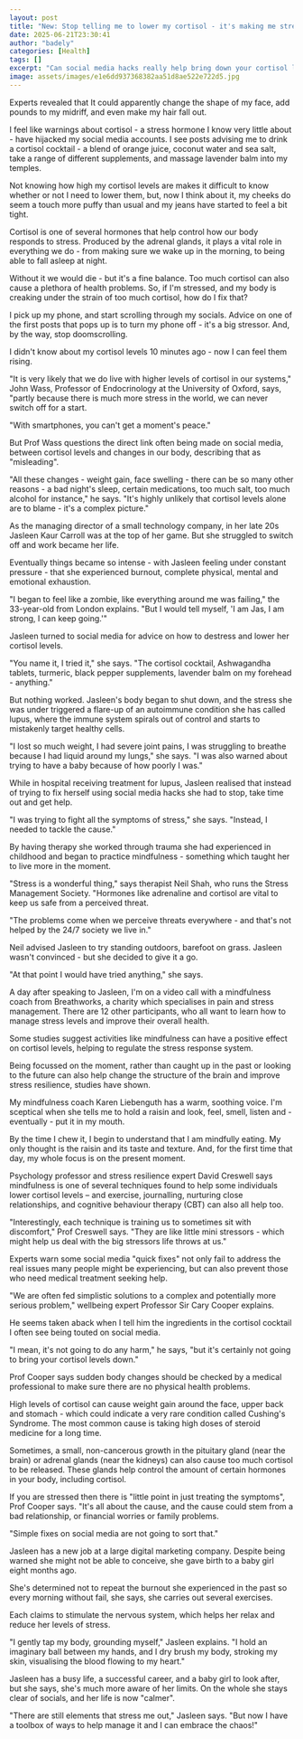 ```yaml
---
layout: post
title: "New: Stop telling me to lower my cortisol - it's making me stressed!"
date: 2025-06-21T23:30:41
author: "badely"
categories: [Health]
tags: []
excerpt: "Can social media hacks really help bring down your cortisol levels?"
image: assets/images/e1e6dd937368382aa51d8ae522e722d5.jpg
---
```


Experts revealed that It could apparently change the shape of my face, add pounds to my midriff, and even make my hair fall out. 

I feel like warnings about cortisol - a stress hormone I know very little about - have hijacked my social media accounts. I see posts advising me to drink a cortisol cocktail - a blend of orange juice, coconut water and sea salt, take a range of different supplements, and massage lavender balm into my temples.

Not knowing how high my cortisol levels are makes it difficult to know whether or not I need to lower them, but, now I think about it, my cheeks do seem a touch more puffy than usual and my jeans have started to feel a bit tight.

Cortisol is one of several hormones that help control how our body responds to stress. Produced by the adrenal glands, it plays a vital role in everything we do - from making sure we wake up in the morning, to being able to fall asleep at night.

Without it we would die - but it's a fine balance. Too much cortisol can also cause a plethora of health problems. So, if I'm stressed, and my body is creaking under the strain of too much cortisol, how do I fix that?

I pick up my phone, and start scrolling through my socials. Advice on one of the first posts that pops up is to turn my phone off - it's a big stressor. And, by the way, stop doomscrolling.

I didn't know about my cortisol levels 10 minutes ago - now I can feel them rising.

"It is very likely that we do live with higher levels of cortisol in our systems," John Wass, Professor of Endocrinology at the University of Oxford, says, "partly because there is much more stress in the world, we can never switch off for a start.

"With smartphones, you can't get a moment's peace."

But Prof Wass questions the direct link often being made on social media, between cortisol levels and changes in our body, describing that as "misleading".

"All these changes - weight gain, face swelling - there can be so many other reasons - a bad night's sleep, certain medications, too much salt, too much alcohol for instance," he says. "It's highly unlikely that cortisol levels alone are to blame - it's a complex picture."

As the managing director of a small technology company, in her late 20s Jasleen Kaur Carroll was at the top of her game. But she struggled to switch off and work became her life.  

Eventually things became so intense - with Jasleen feeling under constant pressure - that she experienced burnout, complete physical, mental and emotional exhaustion.

"I began to feel like a zombie, like everything around me was failing," the 33-year-old from London explains. "But I would tell myself, 'I am Jas, I am strong, I can keep going.'"

Jasleen turned to social media for advice on how to destress and lower her cortisol levels.

"You name it, I tried it," she says. "The cortisol cocktail, Ashwagandha tablets, turmeric, black pepper supplements, lavender balm on my forehead - anything."

But nothing worked. Jasleen's body began to shut down, and the stress she was under triggered a flare-up of an autoimmune condition she has called lupus, where the immune system spirals out of control and starts to mistakenly target healthy cells.

"I lost so much weight, I had severe joint pains, I was struggling to breathe because I had liquid around my lungs," she says. "I was also warned about trying to have a baby because of how poorly I was."

While in hospital receiving treatment for lupus, Jasleen realised that instead of trying to fix herself using social media hacks she had to stop, take time out and get help.

"I was trying to fight all the symptoms of stress," she says. "Instead, I needed to tackle the cause." 

By having therapy she worked through trauma she had experienced in childhood and began to practice mindfulness - something which taught her to live more in the moment.

"Stress is a wonderful thing," says therapist Neil Shah, who runs the Stress Management Society. "Hormones like adrenaline and cortisol are vital to keep us safe from a perceived threat.

"The problems come when we perceive threats everywhere - and that's not helped by the 24/7 society we live in."

Neil advised Jasleen to try standing outdoors, barefoot on grass. Jasleen wasn't convinced - but she decided to give it a go.

"At that point I would have tried anything," she says.

A day after speaking to Jasleen, I'm on a video call with a mindfulness coach from Breathworks, a charity which specialises in pain and stress management. There are 12 other participants, who all want to learn how to manage stress levels and improve their overall health.

Some studies suggest activities like mindfulness can have a positive effect on cortisol levels, helping to regulate the stress response system.

Being focussed on the moment, rather than caught up in the past or looking to the future can also help change the structure of the brain and improve stress resilience, studies have shown.

My mindfulness coach Karen Liebenguth has a warm, soothing voice. I'm sceptical when she tells me to hold a raisin and look, feel, smell, listen and - eventually - put it in my mouth.

By the time I chew it, I begin to understand that I am mindfully eating. My only thought is the raisin and its taste and texture. And, for the first time that day, my whole focus is on the present moment.

Psychology professor and stress resilience expert David Creswell says mindfulness is one of several techniques found to help some individuals lower cortisol levels – and exercise, journalling, nurturing close relationships, and cognitive behaviour therapy (CBT) can also all help too.

"Interestingly, each technique is training us to sometimes sit with discomfort," Prof Creswell says. "They are like little mini stressors - which might help us deal with the big stressors life throws at us."

Experts warn some social media "quick fixes" not only fail to address the real issues many people might be experiencing, but can also prevent those who need medical treatment seeking help.

"We are often fed simplistic solutions to a complex and potentially more serious problem," wellbeing expert Professor Sir Cary Cooper explains.

He seems taken aback when I tell him the ingredients in the cortisol cocktail I often see being touted on social media.

"I mean, it's not going to do any harm," he says, "but it's certainly not going to bring your cortisol levels down."

Prof Cooper says sudden body changes should be checked by a medical professional to make sure there are no physical health problems.

High levels of cortisol can cause weight gain around the face, upper back and stomach - which could indicate a very rare condition called Cushing's Syndrome. The most common cause is taking high doses of steroid medicine for a long time.

Sometimes, a small, non-cancerous growth in the pituitary gland (near the brain) or adrenal glands (near the kidneys) can also cause too much cortisol to be released. These glands help control the amount of certain hormones in your body, including cortisol.

If you are stressed then there is "little point in just treating the symptoms", Prof Cooper says. "It's all about the cause, and the cause could stem from a bad relationship, or financial worries or family problems. 

"Simple fixes on social media are not going to sort that."

Jasleen has a new job at a large digital marketing company. Despite being warned she might not be able to conceive, she gave birth to a baby girl eight months ago.

She's determined not to repeat the burnout she experienced in the past so every morning without fail, she says, she carries out several exercises. 

Each claims to stimulate the nervous system, which helps her relax and reduce her levels of stress.

"I gently tap my body, grounding myself," Jasleen explains. "I hold an imaginary ball between my hands, and I dry brush my body, stroking my skin, visualising the blood flowing to my heart."

Jasleen has a busy life, a successful career, and a baby girl to look after, but she says, she's much more aware of her limits. On the whole she stays clear of socials, and her life is now "calmer".

"There are still elements that stress me out," Jasleen says. "But now I have a toolbox of ways to help manage it and I can embrace the chaos!"

